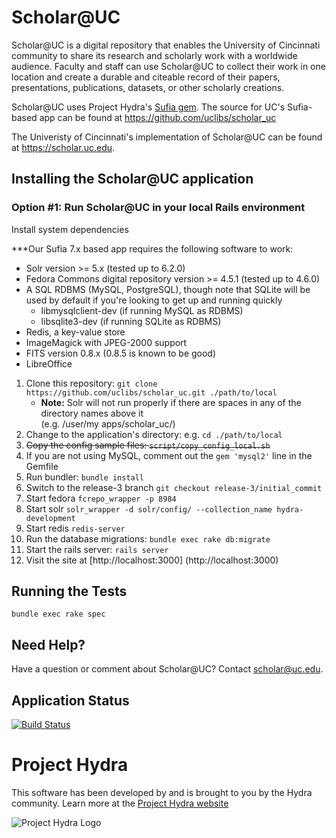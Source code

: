 # Scholar@UC

Scholar@UC is a digital repository that enables the University of Cincinnati community to share its research and scholarly work with a worldwide audience. Faculty and staff can use Scholar@UC to collect their work in one location and create a durable and citeable record of their papers, presentations, publications, datasets, or other scholarly creations.

Scholar@UC uses Project Hydra's [Sufia gem](https://github.com/projecthydra-labs/sufia). The source for UC's Sufia-based app can be found at https://github.com/uclibs/scholar_uc

The Univeristy of Cincinnati's implementation of Scholar@UC can be found at https://scholar.uc.edu.

## Installing the Scholar@UC application

### Option #1: Run Scholar@UC in your local Rails environment

Install system dependencies

***Our Sufia 7.x based app requires the following software to work:

* Solr version >= 5.x (tested up to 6.2.0)
* Fedora Commons digital repository version >= 4.5.1 (tested up to 4.6.0)
* A SQL RDBMS (MySQL, PostgreSQL), though note that SQLite will be used by default if you're looking to get up and running quickly
  * libmysqlclient-dev (if running MySQL as RDBMS)
  * libsqlite3-dev (if running SQLite as RDBMS)
* Redis, a key-value store
* ImageMagick with JPEG-2000 support
* FITS version 0.8.x (0.8.5 is known to be good)
* LibreOffice

1. Clone this repository: `git clone https://github.com/uclibs/scholar_uc.git ./path/to/local`
    * **Note:** Solr will not run properly if there are spaces in any of the directory names above it <br />(e.g. /user/my apps/scholar_uc/) 
1. Change to the application's directory: e.g. `cd ./path/to/local`  
1. ~~Copy the config sample files: `script/copy_config_local.sh`~~  
1. If you are not using MySQL, comment out the `gem 'mysql2'` line in the Gemfile
1. Run bundler: `bundle install`
1. Switch to the release-3 branch `git checkout release-3/initial_commit`
1. Start fedora ```fcrepo_wrapper -p 8984```
1. Start solr ```solr_wrapper -d solr/config/ --collection_name hydra-development```
1. Start redis ```redis-server```
1. Run the database migrations: `bundle exec rake db:migrate`
1. Start the rails server: `rails server`
1. Visit the site at [http://localhost:3000] (http://localhost:3000)
 
## Running the Tests
`bundle exec rake spec`

## Need Help?

Have a question or comment about Scholar@UC? Contact scholar@uc.edu.

## Application Status

[![Build Status](https://travis-ci.org/uclibs/scholar_uc.svg?branch=sandbox)](https://travis-ci.org/uclibs/scholar_uc)

# Project Hydra
This software has been developed by and is brought to you by the Hydra community. Learn more at the
[Project Hydra website](http://projecthydra.org)

![Project Hydra Logo](https://upload.wikimedia.org/wikipedia/en/8/82/Hydra_logo.png)
